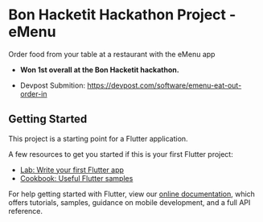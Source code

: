 # Bon Hacketit Hackathon Project - eMenu
Order food from your table at a restaurant with the eMenu app

  * **Won 1st overall at the Bon Hacketit hackathon.**
  
  * Devpost Submition: https://devpost.com/software/emenu-eat-out-order-in


## Getting Started

This project is a starting point for a Flutter application.

A few resources to get you started if this is your first Flutter project:

- [Lab: Write your first Flutter app](https://flutter.dev/docs/get-started/codelab)
- [Cookbook: Useful Flutter samples](https://flutter.dev/docs/cookbook)

For help getting started with Flutter, view our
[online documentation](https://flutter.dev/docs), which offers tutorials,
samples, guidance on mobile development, and a full API reference.

